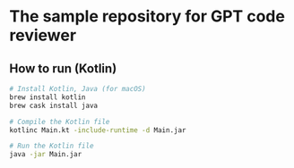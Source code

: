 # The sample repository for GPT code reviewer

## How to run (Kotlin)

```sh
# Install Kotlin, Java (for macOS)
brew install kotlin
brew cask install java

# Compile the Kotlin file
kotlinc Main.kt -include-runtime -d Main.jar

# Run the Kotlin file
java -jar Main.jar
```
